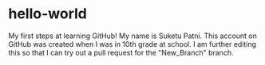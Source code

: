 # hello-world
My first steps at learning GitHub!
My name is Suketu Patni. This account on GitHub was created when I was in 10th grade at school.
I am further editing this so that I can try out a pull request for the "New_Branch" branch.
